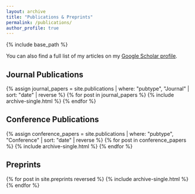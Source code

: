```yaml
---
layout: archive
title: "Publications & Preprints"
permalink: /publications/
author_profile: true
---
```


{% include base_path %}

You can also find a full list of my articles on my [Google Scholar profile](https://scholar.google.com/citations?user=EW_hy6cAAAAJ).

## Journal Publications
{% assign journal_papers = site.publications | where: "pubtype", "Journal" | sort: "date" | reverse %}
{% for post in journal_papers %}
  {% include archive-single.html %}
{% endfor %}

## Conference Publications
{% assign conference_papers = site.publications | where: "pubtype", "Conference" | sort: "date" | reverse %}
{% for post in conference_papers %}
  {% include archive-single.html %}
{% endfor %}

## Preprints
{% for post in site.preprints reversed %}
  {% include archive-single.html %}
{% endfor %}